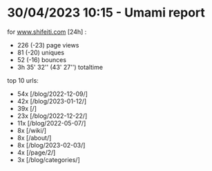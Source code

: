 # 30/04/2023 10:15 - Umami report
for www.shifeiti.com [24h] :

 - 226 (-23) page views
 - 81 (-20) uniques
 - 52 (-16) bounces
 - 3h 35' 32'' (43' 27'') totaltime


top 10 urls:
 - 54x [/blog/2022-12-09/]
 - 42x [/blog/2023-01-12/]
 - 39x [/]
 - 23x [/blog/2022-12-22/]
 - 11x [/blog/2022-05-07/]
 - 8x [/wiki/]
 - 8x [/about/]
 - 8x [/blog/2023-02-03/]
 - 4x [/page/2/]
 - 3x [/blog/categories/]


